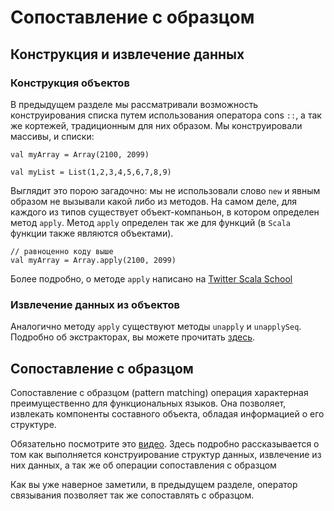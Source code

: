 Сопоставление с образцом
========================

## Конструкция и извлечение данных

### Конструкция объектов
В предыдущем разделе мы рассматривали возможность конструирования
списка путем использования оператора cons `::`, а так же кортежей,
традиционным для них образом. Мы конструировали массивы, и списки:

    val myArray = Array(2100, 2099)

    val myList = List(1,2,3,4,5,6,7,8,9)

Выглядит это порою загадочно: мы не использовали слово `new` и явным
образом не вызывали какой либо из методов. На самом деле, для каждого
из типов существует объект-компаньон, в котором определен метод `apply`.
Метод `apply` определен так же для функций (в `Scala` функции также
являются объектами).

    // равноценно коду выше
    val myArray = Array.apply(2100, 2099)

Более подробно, о методе `apply` написано на [Twitter Scala School][0]

### Извлечение данных из объектов
Аналогично методу `apply` существуют методы `unapply` и `unapplySeq`.
Подробно об экстракторах, вы можете прочитать [здесь][1].


## Сопоставление с образцом
Сопоставление с образцом (pattern matching) операция характерная
преимущественно для функциональных языков. Она позволяет, извлекать
компоненты составного объекта, обладая информацией о его структуре.

Обязательно посмотрите это [видео][video-tutorial]. Здесь подробно
рассказывается о том как выполняется конструирование структур данных,
извлечение из них данных, а так же об операции сопоставления с образцом

Как вы уже наверное заметили, в предыдущем разделе, оператор связывания
позволяет так же сопоставлять с образцом.

[video-tutorial]: https://www.youtube.com/watch?v=1vxIRkYZfmc

[0]: https://twitter.github.io/scala_school/basics2.html#apply
[1]: http://docs.scala-lang.org/tutorials/tour/extractor-objects.html
[2]: http://docs.scala-lang.org/tutorials/tour/pattern-matching

